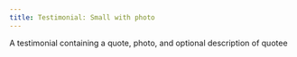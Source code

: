 ```yaml
---
title: Testimonial: Small with photo
---
```

A testimonial containing a quote, photo, and optional description of quotee
